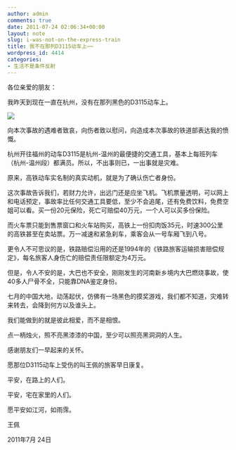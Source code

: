 ```yaml
---
author: admin
comments: true
date: 2011-07-24 02:06:34+00:00
layout: note
slug: i-was-not-on-the-express-train
title: 我不在那列D3115动车上⋯⋯
wordpress_id: 4414
categories:
- 生活不是条件反射
---
```


各位亲爱的朋友：

我昨天到现在一直在杭州，没有在那列黑色的D3115动车上。

[![](http://baibanbao.net/wp-content/uploads/2011/07/D3115-300x199.jpg)](http://baibanbao.net/wp-content/uploads/2011/07/D3115.jpg)

向本次事故的遇难者致哀，向伤者致以慰问，向造成本次事故的铁道部表达我的愤慨。

杭州开往福州的动车D3115是杭州-温州的最便捷的交通工具，基本上每班列车（杭州-温州段）都满员。所以，不出事则已，一出事就是灾难。

原来，高铁动车实名制的真实动机，就是为了确认伤亡者身份。

这次事故告诉我们，若财力允许，出远门还是应坐飞机。飞机票量透明，可以网上和电话预定，事故率比任何交通工具要低，至少不会追尾，还有免费饮料，免费空姐可以看。买一份20元保险，死亡可赔偿40万元，一个人可以买多份保险。

而火车票只能到售票窗口和火车站购买，高铁上一份扣肉饭35元，时速300公里的高铁甚至在卖站票。万一减速和紧急刹车，乘客会从一号车厢飞到八号。

更令人不可思议的是，铁路赔偿沿用的还是1994年的《铁路旅客运输损害赔偿规定》，每名旅客人身伤亡的赔偿责任限额定为4万元。

但是，令人不安的是，大巴也不安全，刚刚发生的河南新乡境内大巴燃烧事故，使40多人尸骨不全，只能靠DNA鉴定身份。

七月的中国大地，动荡起伏，仿佛有一场黑色的摸奖游戏，我们都不知道，灾难转来转去，会降到何方以及谁头上。

我们能做到的就是彼此相爱，而不是相恨。

点一柄烛火，照不亮黑漆漆的中国，至少可以照亮黑洞洞的人生。

感谢朋友们一早起来的关怀。

愿那位D3115动车上受伤的叫王佩的旅客早日康复。

平安，在路上的人们。

平安，宅在家里的人们。

愿平安如江河，如雨霈。

王佩

2011年7月 24日
